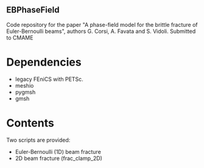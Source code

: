 ## EBPhaseField
Code repository for the paper "A phase-field model for the brittle fracture of Euler-Bernoulli beams", authors G. Corsi, A. Favata and S. Vidoli.
Submitted to CMAME

# Dependencies
* legacy FEniCS with PETSc.
* meshio
* pygmsh
* gmsh

# Contents
Two scripts are provided:
* Euler-Bernoulli (1D) beam fracture
* 2D beam fracture (frac_clamp_2D)
